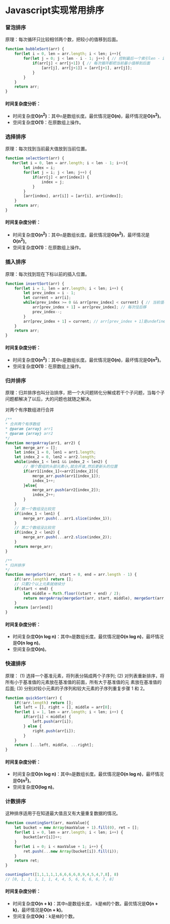 # Javascript实现常用排序
### 冒泡排序
原理：每次循环只比较相邻两个数，把较小的值移到后面。
````js
function bubbleSort(arr) {
    for(let i = 0, len = arr.length; i < len; i++){
        for(let j = 0; j < len - i - 1; j++) { // 控制最后一个索引len - i - 1
            if(arr[j] < arr[j+1]) { // 每次循环都把当前最小值移到后面
                [arr[j], arr[j+1]] = [arr[j+1], arr[j]];
            }
        }
    }
    return arr;
}
````
#### 时间复杂度分析：
* 时间复杂度**O(n<sup>2</sup>)**：其中`n`是数组长度。最优情况是**O(n)**，最坏情况是**O(n<sup>2</sup>)**。
* 空间复杂度**O(1)**：在原数组上操作。

### 选择排序
原理：每次找到当前最大值放到当前位置。
````js
function selectSort(arr) {
   for(let i = 0, len = arr.length; i < len - 1; i++){
        let index = i;
        for(let j = i; j < len; j++) {
            if(arr[j] < arr[index]) {
                index = j;
            }
        }
        [arr[index], arr[i]] = [arr[i], arr[index]];
    }
    return arr;
}
````
#### 时间复杂度分析：
* 时间复杂度**O(n<sup>2</sup>)**：其中`n`是数组长度。最优情况是**O(n<sup>2</sup>)**，最坏情况是**O(n<sup>2</sup>)**。
* 空间复杂度**O(1)**：在原数组上操作。

### 插入排序
原理：每次找到现在下标以前的插入位置。
````js
function insertSort(arr) {
    for(let i = 1, len = arr.length; i < len; i++) {
        let prev_index = i - 1;
        let current = arr[i];
        while(prev_index >= 0 && arr[prev_index] < current) { // 当前值与前面下标值比较
            arr[prev_index + 1] = arr[prev_index]; // 每次往后移
            prev_index--;
        }
        arr[prev_index + 1] = current; // arr[prev_index + 1]是undefined
    }
    return arr;
}
````
#### 时间复杂度分析：
* 时间复杂度**O(n<sup>2</sup>)**：其中`n`是数组长度。最优情况是**O(n)**，最坏情况是**O(n<sup>2</sup>)**。
* 空间复杂度**O(1)**：在原数组上操作。

### 归并排序
原理：归并排序也叫分治排序，把一个大问题转化分解成若干个子问题，当每个子问题都解决了以后，大的问题也就随之解决。

对两个有序数组进行合并
````js
/**
* 合并两个有序数组
* @param {array} arr1
* @param {array} arr2
*/
function mergeArray(arr1, arr2) {
    let merge_arr = [];
    let index_1 = 0, len1 = arr1.length;
    let index_2 = 0, len2 = arr2.length;
    while(index_1 < len1 && index_2 < len2) {
        // 哪个数组的头部元素小,就合并谁,然后更新头的位置
        if(arr1[index_1]<=arr2[index_2]){
            merge_arr.push(arr1[index_1]);
            index_1++;
        }else{
            merge_arr.push(arr2[index_2]);
            index_2++;
        }
    }
    // 第一个数组没比较完
    if(index_1 < len1) {
        merge_arr.push(...arr1.slice(index_1));
    }
    // 第二个数组没比较完
    if(index_2 < len2) {
        merge_arr.push(...arr2.slice(index_2));
    }
    return merge_arr;
}
````

````js
/**
* 归并排序
*/
function mergeSort(arr, start = 0, end = arr.length - 1) {
    if(!arr.length) return [];
    // 只要2个以上元素就继续分
    if(start < end) {
        let middle = Math.floor((start + end) / 2);
        return mergeArray(mergeSort(arr, start, middle), mergeSort(arr, middle+1, end))
    }
    return [arr[end]]
}
````
#### 时间复杂度分析：
* 时间复杂度**O(n log n)**：其中`n`是数组长度。最优情况是**O(n log n)**，最坏情况是**O(n log n)**。
* 空间复杂度**O(n)**。

### 快速排序
原理：
(1) 选择一个基准元素，将列表分隔成两个子序列;
(2) 对列表重新排序，将所有小于基准值的元素放在基准值的前面，所有大于基准值的元
素放在基准值的后面;
(3) 分别对较小元素的子序列和较大元素的子序列重复步骤 1 和 2。
````js
function quickSort(arr) {
    if(!arr.length) return [];
    let left = [], right = [], middle = arr[0];
    for(let i = 1, len = arr.length; i < len; i++) {
        if(arr[i] < middle) {
            left.push(arr[i]);
        } else {
            right.push(arr[i]);
        }
    }
    return [...left, middle, ...right];
}
````
#### 时间复杂度分析：
* 时间复杂度**O(n log n)**：其中`n`是数组长度。最优情况是**O(n log n)**，最坏情况是**O(n<sup>2</sup>)**。
* 空间复杂度**O(log n)**。

### 计数排序
这种排序适用于在知道最大值且又有大量重复数据的情况。
````js
function countingSort(arr, maxValue){
    let bucket = new Array(maxValue + 1).fill(0), ret = [];
    for(let i = 0, len = arr.length; i < len; i++) {
        bucket[arr[i]]++;
    }
    for(let i = 0; i < maxValue + 1; i++) {
        ret.push(...new Array(bucket[i]).fill(i));
    }
    return ret;
}

countingSort([1,1,1,1,1,6,6,6,6,0,9,4,5,4,7,8], 8)
// [0, 1, 1, 1, 1, 1, 4, 4, 5, 6, 6, 6, 6, 7, 8]
````

#### 时间复杂度分析：
* 时间复杂度**O(n + k)**：其中`n`是数组长度， k是`桶`的个数。最优情况是**O(n + k)**，最坏情况是**O(n + k)**。
* 空间复杂度**O(k)**：k是`桶`的个数。